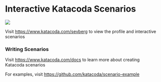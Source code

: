 # Interactive Katacoda Scenarios

[![](http://shields.katacoda.com/katacoda/sevberg/count.svg)](https://www.katacoda.com/sevberg "Get your profile on Katacoda.com")

Visit https://www.katacoda.com/sevberg to view the profile and interactive scenarios

### Writing Scenarios
Visit https://www.katacoda.com/docs to learn more about creating Katacoda scenarios

For examples, visit https://github.com/katacoda/scenario-example
